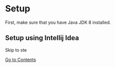 # Setup


First, make sure that you have Java JDK 8 installed. 


## Setup using Intellij Idea

Skip to ste





[Go to Contents](https://superspeeder.github.io/mcmodding114tutorial/index.md)
